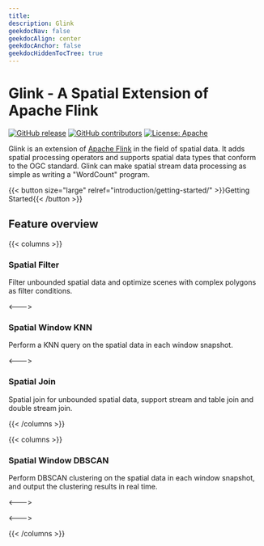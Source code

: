 ```yaml
---
title: 
description: Glink
geekdocNav: false
geekdocAlign: center
geekdocAnchor: false
geekdocHiddenTocTree: true
---
```


# Glink - A Spatial Extension of Apache Flink

<!-- markdownlint-capture -->
<!-- markdownlint-disable MD033 -->

<!-- <span class="badge-placeholder">[![Build Status](https://img.shields.io/drone/build/thegeeklab/hugo-geekdoc?logo=drone&server=https%3A%2F%2Fdrone.thegeeklab.de)](https://drone.thegeeklab.de/thegeeklab/hugo-geekdoc)</span>
<span class="badge-placeholder">[![Hugo Version](https://img.shields.io/badge/hugo-0.83-blue.svg)](https://gohugo.io)</span> -->
<span class="badge-placeholder">[![GitHub release](https://img.shields.io/github/v/release/glink-incubator/glink)](https://github.com/glink-incubator/glink/releases/latest)</span>
<span class="badge-placeholder">[![GitHub contributors](https://img.shields.io/github/contributors/glink-incubator/glink)](https://github.com/glink-incubator/glink/graphs/contributors)</span>
<span class="badge-placeholder">[![License: Apache](https://img.shields.io/github/license/glink-incubator/glink)](https://github.com/glink-incubator/glink/blob/master/LICENSE)</span>

<!-- markdownlint-restore -->

Glink is an extension of [Apache Flink](https://flink.apache.org/) in the field of spatial data. It adds spatial processing operators and supports spatial data types that conform to the OGC standard. Glink can make spatial stream data processing as simple as writing a "WordCount" program.

{{< button size="large" relref="introduction/getting-started/" >}}Getting Started{{< /button >}}

## Feature overview

{{< columns >}}

### Spatial Filter

Filter unbounded spatial data and optimize scenes with complex polygons as filter conditions.

<--->

### Spatial Window KNN

Perform a KNN query on the spatial data in each window snapshot.

<--->

### Spatial Join

Spatial join for unbounded spatial data, support stream and table join and double stream join.

{{< /columns >}}


{{< columns >}}

### Spatial Window DBSCAN

Perform DBSCAN clustering on the spatial data in each window snapshot, and output the clustering results in real time.

<--->

<--->

{{< /columns >}}